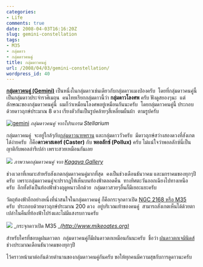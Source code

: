 ```yaml
---
categories:
- Life
comments: true
date: 2008-04-03T16:16:20Z
slug: gemini-constellation
tags:
- M35
- กลุ่มดาว
- กลุ่มดาวคนคู่
title: กลุ่มดาวคนคู่
url: /2008/04/03/gemini-constellation/
wordpress_id: 40
---
```


**[กลุ่มดาวคนคู่ (Gemini)](http://en.wikipedia.org/wiki/Gemini_(constellation))** เป็นหนึ่งในกลุ่มดาวเช่นเดียวกับกลุ่มดาวแมงป่องครับ  โดยที่กลุ่มดาวคนคู่นี้ เป็นกลุ่มดาวประจำราศีเมถุน  คนไทยเรียกกลุ่มดาวนี้ว่า **กลุ่มดาวโลงศพ** ครับ ฟังดูสยองๆนะ  แต่ลักษณะของกลุ่มดาวคนคู่นี้  ผมก็ว่าเหมือนโลงศพอยู่เหมือนกันนะครับ  โดยกลุ่มดาวคนคู่นี้ ประกอบด้วยดาวฤกษ์ประมาณ 8 ดวง เรียงตัวกันเป็นรูปคล้ายๆสี่เหลี่ยมผืนผ้า  ตามรูปครับ



[![gemini](https://armno.in.th/wp-content/uploads/2008/04/gemini-thumb.jpg)](https://armno.in.th/wp-content/uploads/2008/04/gemini.jpg)
_กลุ่มดาวคนคู่ จากโปรแกรม Stellarium_


กลุ่มดาวคนคู่  จะอยู่ใกล้ๆกับ[กลุ่มดาวนายพราน](https://armno.in.th/20071209/orion-constellation/) และกลุ่มดาววัวครับ  มีดาวฤกษ์สว่างสองดวงที่สังเกตได้ง่ายครับ  ก็คือ**ดาวคาสเตอร์ (Caster)** กับ **พอลลักซ์ (Pollux)** ครับ ไม่แน่ใจว่าพอลลักซ์นี่เป็นญาติกับพอลล่ารึเปล่า เพราะสวยเหมือนกันเลย



![](http://www.fundiy.com.tw/kagaya/starry/zodiac/image/zodiac03.jpg)
_ภาพวาดกลุ่มดาวคนคู่ จาก [Kagaya Gallery](http://www.fundiy.com.tw/kagaya/starry/zodiac/zodiac03.htm)_


ช่วงเวลาที่เหมาะสำหรับสังเกตกลุ่มดาวคนคู่มากที่สุด  คงเป็นช่วงเดือนธันวาคม และมกราคมของทุกๆปีครับ  เพราะกลุ่มดาวคนคู่จะปรากฎให้เห็นบนท้องฟ้าตลอดคืน  ทางทิศตะวันออกเฉียงไปทางเหนือครับ  อีกทั้งยังเป็นท้องฟ้าช่วงฤดูหนาวอีกด้วย  กลุ่มดาวสวยๆอื่นก็มีเยอะแยะครับ

วัตถุท้องฟ้าอีกอย่างหนึ่งที่น่าสนใจในกลุ่มดาวคนคู่ ก็คือกระจุกดาวเปิด [NGC 2168 หรือ M35](http://www.astropix.com/HTML/B_WINTER/M35.HTM) ครับ  ประกอบด้วยดาวฤกษ์ประมาณ 200 ดวง  อยู่บริเวณเท้าของคนคู่  สามารถสังเกตเห็นได้ด้วยตาเปล่าในคืนที่ท้องฟ้าโปร่งและไม่มีแสงรบกวนครับ



![](http://www.mikeoates.org/mas/members/messier/m35.jpg)
_กระจุกดาวเปิด M35 __[(http://www.mikeoates.org)](http://www.mikeoates.org/mas/members/messier/m35.jpg)_


สำหรับใครที่ชอบดูฝนดาวตก  กลุ่มดาวคนคู่ก็มีฝนดาวตกเหมือนกันนะครับ  ชื่อว่า [ฝนดาวตกเจมินิดส์](https://armno.in.th/20071207/geminids-meteorite/) ช่วงประมาณเดือนธันวาคมของทุกๆปี

ไว้คราวหน้ามาต่อกันด้วยตำนานของกลุ่มดาวคนคู่กันครับ ขอให้ทุกคนมีความสุขกับการดูดาวนะครับ

